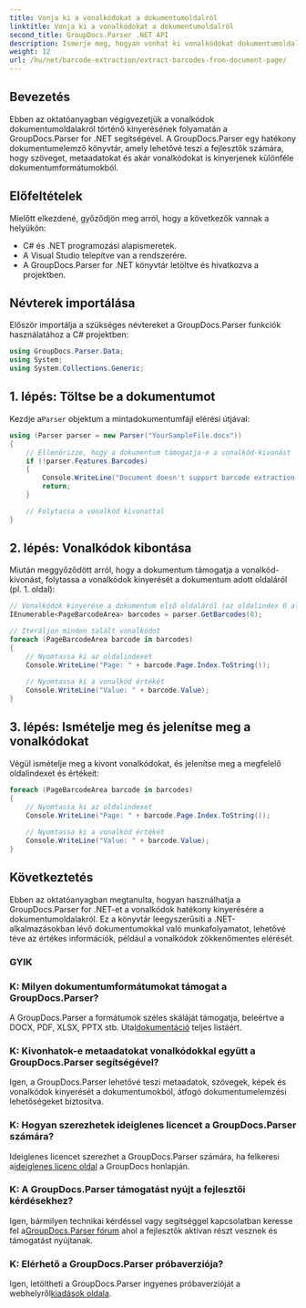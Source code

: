 ```yaml
---
title: Vonja ki a vonalkódokat a dokumentumoldalról
linktitle: Vonja ki a vonalkódokat a dokumentumoldalról
second_title: GroupDocs.Parser .NET API
description: Ismerje meg, hogyan vonhat ki vonalkódokat dokumentumoldalakról a GroupDocs.Parser for .NET segítségével. Ez az oktatóanyag lépésről lépésre útmutatást ad a vonalkód kinyeréséhez.
weight: 12
url: /hu/net/barcode-extraction/extract-barcodes-from-document-page/
---
```

## Bevezetés
Ebben az oktatóanyagban végigvezetjük a vonalkódok dokumentumoldalakról történő kinyerésének folyamatán a GroupDocs.Parser for .NET segítségével. A GroupDocs.Parser egy hatékony dokumentumelemző könyvtár, amely lehetővé teszi a fejlesztők számára, hogy szöveget, metaadatokat és akár vonalkódokat is kinyerjenek különféle dokumentumformátumokból.
## Előfeltételek

Mielőtt elkezdené, győződjön meg arról, hogy a következők vannak a helyükön:
- C# és .NET programozási alapismeretek.
- A Visual Studio telepítve van a rendszerére.
- A GroupDocs.Parser for .NET könyvtár letöltve és hivatkozva a projektben.
## Névterek importálása
Először importálja a szükséges névtereket a GroupDocs.Parser funkciók használatához a C# projektben:

```csharp
using GroupDocs.Parser.Data;
using System;
using System.Collections.Generic;
```
## 1. lépés: Töltse be a dokumentumot

 Kezdje a`Parser` objektum a mintadokumentumfájl elérési útjával:

```csharp
using (Parser parser = new Parser("YourSampleFile.docx"))
{
    // Ellenőrizze, hogy a dokumentum támogatja-e a vonalkód-kivonást
    if (!parser.Features.Barcodes)
    {
        Console.WriteLine("Document doesn't support barcode extraction.");
        return;
    }

    // Folytassa a vonalkód kivonattal
}
```
## 2. lépés: Vonalkódok kibontása

Miután meggyőződött arról, hogy a dokumentum támogatja a vonalkód-kivonást, folytassa a vonalkódok kinyerését a dokumentum adott oldaláról (pl. 1. oldal):

```csharp
// Vonalkódok kinyerése a dokumentum első oldaláról (az oldalindex 0 alapú)
IEnumerable<PageBarcodeArea> barcodes = parser.GetBarcodes(0);

// Iteráljon minden talált vonalkódot
foreach (PageBarcodeArea barcode in barcodes)
{
    // Nyomtassa ki az oldalindexet
    Console.WriteLine("Page: " + barcode.Page.Index.ToString());
    
    // Nyomtassa ki a vonalkód értékét
    Console.WriteLine("Value: " + barcode.Value);
}
```
## 3. lépés: Ismételje meg és jelenítse meg a vonalkódokat

Végül ismételje meg a kivont vonalkódokat, és jelenítse meg a megfelelő oldalindexet és értékeit:

```csharp
foreach (PageBarcodeArea barcode in barcodes)
{
    // Nyomtassa ki az oldalindexet
    Console.WriteLine("Page: " + barcode.Page.Index.ToString());
    
    // Nyomtassa ki a vonalkód értékét
    Console.WriteLine("Value: " + barcode.Value);
}
```
## Következtetés

Ebben az oktatóanyagban megtanulta, hogyan használhatja a GroupDocs.Parser for .NET-et a vonalkódok hatékony kinyerésére a dokumentumoldalakról. Ez a könyvtár leegyszerűsíti a .NET-alkalmazásokban lévő dokumentumokkal való munkafolyamatot, lehetővé téve az értékes információk, például a vonalkódok zökkenőmentes elérését.

### GYIK

### K: Milyen dokumentumformátumokat támogat a GroupDocs.Parser?
 A GroupDocs.Parser a formátumok széles skáláját támogatja, beleértve a DOCX, PDF, XLSX, PPTX stb. Utal[dokumentáció](https://tutorials.groupdocs.com/parser/net/) teljes listáért.

### K: Kivonhatok-e metaadatokat vonalkódokkal együtt a GroupDocs.Parser segítségével?
Igen, a GroupDocs.Parser lehetővé teszi metaadatok, szövegek, képek és vonalkódok kinyerését a dokumentumokból, átfogó dokumentumelemzési lehetőségeket biztosítva.

### K: Hogyan szerezhetek ideiglenes licencet a GroupDocs.Parser számára?
 Ideiglenes licencet szerezhet a GroupDocs.Parser számára, ha felkeresi a[ideiglenes licenc oldal](https://purchase.groupdocs.com/temporary-license/) a GroupDocs honlapján.

### K: A GroupDocs.Parser támogatást nyújt a fejlesztői kérdésekhez?
 Igen, bármilyen technikai kérdéssel vagy segítséggel kapcsolatban keresse fel a[GroupDocs.Parser fórum](https://forum.groupdocs.com/c/parser/17) ahol a fejlesztők aktívan részt vesznek és támogatást nyújtanak.

### K: Elérhető a GroupDocs.Parser próbaverziója?
 Igen, letöltheti a GroupDocs.Parser ingyenes próbaverzióját a webhelyről[kiadások oldala](https://releases.groupdocs.com/).